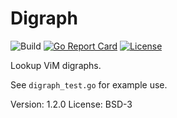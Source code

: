 # Digraph

![Build](https://github.com/xyproto/digraph/workflows/Build/badge.svg) [![Go Report Card](https://goreportcard.com/badge/github.com/xyproto/digraph)](https://goreportcard.com/report/github.com/xyproto/digraph) [![License](https://img.shields.io/badge/license-BSD-green.svg?style=flat)](https://raw.githubusercontent.com/xyproto/digraph/main/LICENSE)

Lookup ViM digraphs.

See `digraph_test.go` for example use.

Version: 1.2.0
License: BSD-3
